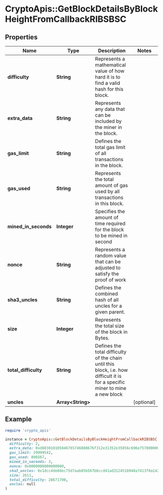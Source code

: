 # CryptoApis::GetBlockDetailsByBlockHeightFromCallbackRIBSBSC

## Properties

| Name | Type | Description | Notes |
| ---- | ---- | ----------- | ----- |
| **difficulty** | **String** | Represents a mathematical value of how hard it is to find a valid hash for this block. |  |
| **extra_data** | **String** | Represents any data that can be included by the miner in the block. |  |
| **gas_limit** | **String** | Defines the total gas limit of all transactions in the block. |  |
| **gas_used** | **String** | Represents the total amount of gas used by all transactions in this block. |  |
| **mined_in_seconds** | **Integer** | Specifies the amount of time required for the block to be mined in second |  |
| **nonce** | **String** | Represents a random value that can be adjusted to satisfy the proof of work |  |
| **sha3_uncles** | **String** | Defines the combined hash of all uncles for a given parent. |  |
| **size** | **Integer** | Represents the total size of the block in Bytes. |  |
| **total_difficulty** | **String** | Defines the total difficulty of the chain until this block, i.e. how difficult it is for a specific miner to mine a new block |  |
| **uncles** | **Array&lt;String&gt;** |  | [optional] |

## Example

```ruby
require 'crypto_apis'

instance = CryptoApis::GetBlockDetailsByBlockHeightFromCallbackRIBSBSC.new(
  difficulty: 2,
  extra_data: 0xd883010105846765746888676f312e31352e35856c696e75780000005865ba3cf692868cb6a780f2bdcc54d5a8d673aaf8bc134cacaabbe933b2ddc92bfea4984b5620d1c5800cd75dd333c86b1cdcf784ca42f204d77c2b82554ced2ec6445b01,
  gas_limit: 29999542,
  gas_used: 896567,
  mined_in_seconds: 3,
  nonce: 0x0000000000000000,
  sha3_uncles: 0x1dcc4de8dec75d7aab85b567b6ccd41ad312451b948a7413f0a142fd40d49347,
  size: 2611,
  total_difficulty: 28671700,
  uncles: null
)
```

